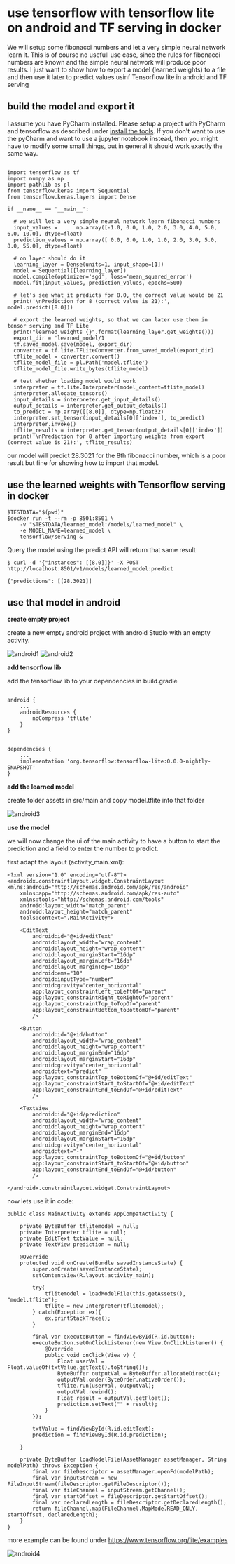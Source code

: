 # use tensorflow with tensorflow lite on android and TF serving in docker

We will setup some fibonacci numbers and let a very simple neural network learn it.
This is of course no usefull use case, since the rules for fibonacci numbers are known and
the simple neural network will produce poor results.
I just want to show how to export a model (learned weights) to a file and then use it
later to predict values usinf Tensorflow lite in android and TF serving

## build the model and export it

I assume you have PyCharm installed.
Please setup a project with PyCharm and tensorflow as described under [install the tools](./../installTools.md).
If you don't want to use the pyCharm and want to use a jupyter notebook instead,
then you might have to modify some small things, but in general it should work exactly the same way.

```

import tensorflow as tf
import numpy as np
import pathlib as pl
from tensorflow.keras import Sequential
from tensorflow.keras.layers import Dense

if __name__ == '__main__':

  # we will let a very simple neural network learn fibonacci numbers
  input_values =      np.array([-1.0, 0.0, 1.0, 2.0, 3.0, 4.0, 5.0, 6.0, 10.0], dtype=float)
  prediction_values = np.array([ 0.0, 0.0, 1.0, 1.0, 2.0, 3.0, 5.0, 8.0, 55.0], dtype=float)

  # on layer should do it
  learning_layer = Dense(units=1, input_shape=[1])
  model = Sequential([learning_layer])
  model.compile(optimizer='sgd', loss='mean_squared_error')
  model.fit(input_values, prediction_values, epochs=500)

  # let's see what it predicts for 8.0, the correct value would be 21
  print('\nPrediction for 8 (correct value is 21):', model.predict([8.0]))

  # export the learned weights, so that we can later use them in tensor serving and TF Lite
  print("learned weights {}".format(learning_layer.get_weights()))
  export_dir = 'learned_model/1'
  tf.saved_model.save(model, export_dir)
  converter = tf.lite.TFLiteConverter.from_saved_model(export_dir)
  tflite_model = converter.convert()
  tflite_model_file = pl.Path('model.tflite')
  tflite_model_file.write_bytes(tflite_model)

  # test whether loading model would work
  interpreter = tf.lite.Interpreter(model_content=tflite_model)
  interpreter.allocate_tensors()
  input_details = interpreter.get_input_details()
  output_details = interpreter.get_output_details()
  to_predict = np.array([[8.0]], dtype=np.float32)
  interpreter.set_tensor(input_details[0]['index'], to_predict)
  interpreter.invoke()
  tflite_results = interpreter.get_tensor(output_details[0]['index'])
  print('\nPrediction for 8 after importing weights from export (correct value is 21):', tflite_results)

```
our model will predict 28.3021 for the 8th fibonacci number, which is a poor result
but fine for showing how to import that model.

## use the learned weights with Tensorflow serving in docker

```
$TESTDATA="$(pwd)"
$docker run -t --rm -p 8501:8501 \
    -v "$TESTDATA/learned_model:/models/learned_model" \
    -e MODEL_NAME=learned_model \
    tensorflow/serving &
```
Query the model using the predict API will return that same result

```
$ curl -d '{"instances": [[8.0]]}' -X POST http://localhost:8501/v1/models/learned_model:predict

{"predictions": [[28.3021]]
```

## use that model in android

**create empty project**

create a new empty android project with android Studio with an empty activity.

![android1](./../images/android1.png)
![android2](./../images/android2.png)

**add tensorflow lib**

add the tensorflow lib to your dependencies in build.gradle

```

android {
    ...
    androidResources {
        noCompress 'tflite'
    }
}


dependencies {
    ...
    implementation 'org.tensorflow:tensorflow-lite:0.0.0-nightly-SNAPSHOT'
}
```

**add the learned model**

create folder assets in src/main and copy model.tflite into that folder

![android3](./../images/android3.png)

**use the model**

we will now change the ui of the main activity to have a button to start the prediction
and a field to enter the number to predict.

first adapt the layout (activity_main.xml):

```
<?xml version="1.0" encoding="utf-8"?>
<androidx.constraintlayout.widget.ConstraintLayout xmlns:android="http://schemas.android.com/apk/res/android"
    xmlns:app="http://schemas.android.com/apk/res-auto"
    xmlns:tools="http://schemas.android.com/tools"
    android:layout_width="match_parent"
    android:layout_height="match_parent"
    tools:context=".MainActivity">

    <EditText
        android:id="@+id/editText"
        android:layout_width="wrap_content"
        android:layout_height="wrap_content"
        android:layout_marginStart="16dp"
        android:layout_marginLeft="16dp"
        android:layout_marginTop="16dp"
        android:ems="10"
        android:inputType="number"
        android:gravity="center_horizontal"
        app:layout_constraintLeft_toLeftOf="parent"
        app:layout_constraintRight_toRightOf="parent"
        app:layout_constraintTop_toTopOf="parent"
        app:layout_constraintBottom_toBottomOf="parent"
        />

    <Button
        android:id="@+id/button"
        android:layout_width="wrap_content"
        android:layout_height="wrap_content"
        android:layout_marginEnd="16dp"
        android:layout_marginStart="16dp"
        android:gravity="center_horizontal"
        android:text="predict"
        app:layout_constraintTop_toBottomOf="@+id/editText"
        app:layout_constraintStart_toStartOf="@+id/editText"
        app:layout_constraintEnd_toEndOf="@+id/editText"
        />

    <TextView
        android:id="@+id/prediction"
        android:layout_width="wrap_content"
        android:layout_height="wrap_content"
        android:layout_marginEnd="16dp"
        android:layout_marginStart="16dp"
        android:gravity="center_horizontal"
        android:text="-"
        app:layout_constraintTop_toBottomOf="@+id/button"
        app:layout_constraintStart_toStartOf="@+id/button"
        app:layout_constraintEnd_toEndOf="@+id/button"
        />

</androidx.constraintlayout.widget.ConstraintLayout>
```

now lets use it in code:

```
public class MainActivity extends AppCompatActivity {

    private ByteBuffer tflitemodel = null;
    private Interpreter tflite = null;
    private EditText txtValue = null;
    private TextView prediction = null;

    @Override
    protected void onCreate(Bundle savedInstanceState) {
        super.onCreate(savedInstanceState);
        setContentView(R.layout.activity_main);

        try{
            tflitemodel = loadModelFile(this.getAssets(), "model.tflite");
            tflite = new Interpreter(tflitemodel);
        } catch(Exception ex){
            ex.printStackTrace();
        }

        final var executeButton = findViewById(R.id.button);
        executeButton.setOnClickListener(new View.OnClickListener() {
            @Override
            public void onClick(View v) {
                Float userVal =  Float.valueOf(txtValue.getText().toString());
                ByteBuffer outputVal = ByteBuffer.allocateDirect(4);
                outputVal.order(ByteOrder.nativeOrder());
                tflite.run(userVal, outputVal);
                outputVal.rewind();
                Float result = outputVal.getFloat();
                prediction.setText("" + result);
            }
        });

        txtValue = findViewById(R.id.editText);
        prediction = findViewById(R.id.prediction);

    }

    private ByteBuffer loadModelFile(AssetManager assetManager, String modelPath) throws Exception {
        final var fileDescriptor = assetManager.openFd(modelPath);
        final var inputStream = new FileInputStream(fileDescriptor.getFileDescriptor());
        final var fileChannel = inputStream.getChannel();
        final var startOffset = fileDescriptor.getStartOffset();
        final var declaredLength = fileDescriptor.getDeclaredLength();
        return fileChannel.map(FileChannel.MapMode.READ_ONLY, startOffset, declaredLength);
    }
}
```
more example can be found under https://www.tensorflow.org/lite/examples

![android4](./../images/android4.png)
